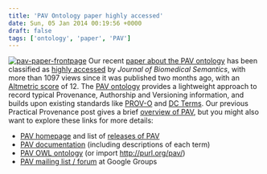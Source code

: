 ```yaml
---
title: 'PAV Ontology paper highly accessed'
date: Sun, 05 Jan 2014 00:19:56 +0000
draft: false
tags: ['ontology', 'paper', 'PAV']
---
```


[![pav-paper-frontpage](http://practicalprovenance.files.wordpress.com/2014/01/pav-paper-frontpage.png?w=595)](http://www.jbiomedsem.com/content/pdf/2041-1480-4-37.pdf) Our recent [paper about the PAV ontology](http://www.jbiomedsem.com/content/4/1/37 "PAV ontology: provenance, authoring and versioning") has been classified as [highly accessed](http://www.jbiomedsem.com/content/4/1/37/about) by _Journal of Biomedical Semantics_, with more than 1097 views since it was published two months ago, with an [Altmetric score](http://www.altmetric.com/details.php?citation_id=1925490 "Altmetric score for PAV Ontology paper") of 12. The [PAV ontology](http://purl.org/pav/home "PAV homepage") provides a lightweight approach to record typical Provenance, Authorship and Versioning information, and builds upon existing standards like [PROV-O](http://www.w3.org/TR/prov-o/) and [DC Terms](http://dublincore.org/documents/dcmi-terms/ "DCMI Terms"). Our previous Practical Provenance post gives a brief [overview of PAV](http://practicalprovenance.wordpress.com/2013/03/28/pav/ "Recording authorship, curation and digital creation with the PAV ontology"), but you might also want to explore these links for more details:

*   [PAV homepage](https://code.google.com/p/pav-ontology/wiki/Homepage "PAV homepage") and list of [releases of PAV](https://code.google.com/p/pav-ontology/wiki/Versions)
*   [PAV documentation](http://purl.org/pav/html) (including descriptions of each term)
*   [PAV OWL ontology](http://purl.org/pav) (or import http://purl.org/pav/)
*   [PAV mailing list / forum](https://groups.google.com/d/forum/pav-ontology "PAV on Google Groups") at Google Groups
